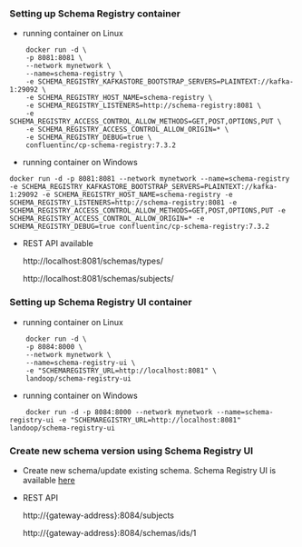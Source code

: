 
### Setting up Schema Registry container

* running container on Linux

```shell 
    docker run -d \
    -p 8081:8081 \
    --network mynetwork \
    --name=schema-registry \
    -e SCHEMA_REGISTRY_KAFKASTORE_BOOTSTRAP_SERVERS=PLAINTEXT://kafka-1:29092 \
    -e SCHEMA_REGISTRY_HOST_NAME=schema-registry \
    -e SCHEMA_REGISTRY_LISTENERS=http://schema-registry:8081 \
    -e SCHEMA_REGISTRY_ACCESS_CONTROL_ALLOW_METHODS=GET,POST,OPTIONS,PUT \
    -e SCHEMA_REGISTRY_ACCESS_CONTROL_ALLOW_ORIGIN=* \
    -e SCHEMA_REGISTRY_DEBUG=true \
    confluentinc/cp-schema-registry:7.3.2
```


* running container on Windows

```shell 
docker run -d -p 8081:8081 --network mynetwork --name=schema-registry -e SCHEMA_REGISTRY_KAFKASTORE_BOOTSTRAP_SERVERS=PLAINTEXT://kafka-1:29092 -e SCHEMA_REGISTRY_HOST_NAME=schema-registry -e SCHEMA_REGISTRY_LISTENERS=http://schema-registry:8081 -e SCHEMA_REGISTRY_ACCESS_CONTROL_ALLOW_METHODS=GET,POST,OPTIONS,PUT -e SCHEMA_REGISTRY_ACCESS_CONTROL_ALLOW_ORIGIN=* -e SCHEMA_REGISTRY_DEBUG=true confluentinc/cp-schema-registry:7.3.2
```

* REST API available

    http://localhost:8081/schemas/types/

    http://localhost:8081/schemas/subjects/


### Setting up Schema Registry UI container

* running container on Linux

```shell 
    docker run -d \
    -p 8084:8000 \
    --network mynetwork \
    --name=schema-registry-ui \
    -e "SCHEMAREGISTRY_URL=http://localhost:8081" \
    landoop/schema-registry-ui
```

* running container on Windows

```shell 
    docker run -d -p 8084:8000 --network mynetwork --name=schema-registry-ui -e "SCHEMAREGISTRY_URL=http://localhost:8081" landoop/schema-registry-ui
```

### Create new schema version using Schema Registry UI

* Create new schema/update existing schema. Schema Registry UI is available [here](http://{gateway-address}:8084/#/)

* REST API

    http://{gateway-address}:8084/subjects

    http://{gateway-address}:8084/schemas/ids/1